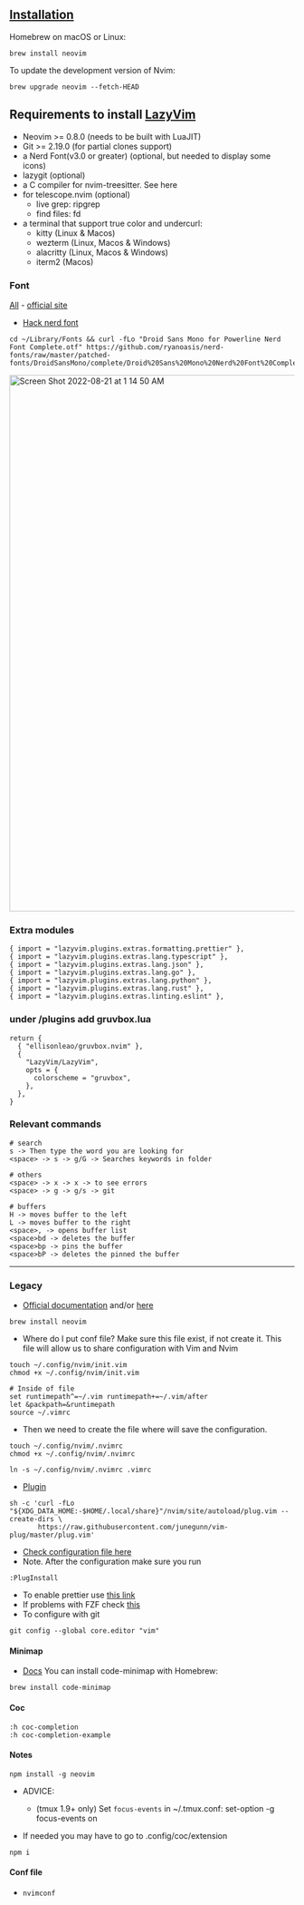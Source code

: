 ## [Installation](https://github.com/neovim/neovim/wiki/Installing-Neovim)

Homebrew on macOS or Linux:
```
brew install neovim
```

To update the development version of Nvim:
```
brew upgrade neovim --fetch-HEAD
```

## Requirements to install [LazyVim](https://www.lazyvim.org/)

- Neovim >= 0.8.0 (needs to be built with LuaJIT)
- Git >= 2.19.0 (for partial clones support)
- a Nerd Font(v3.0 or greater) (optional, but needed to display some icons)
- lazygit (optional)
- a C compiler for nvim-treesitter. See here
- for telescope.nvim (optional)
  - live grep: ripgrep
  - find files: fd
- a terminal that support true color and undercurl:
  - kitty (Linux & Macos)
  - wezterm (Linux, Macos & Windows)
  - alacritty (Linux, Macos & Windows)
  - iterm2 (Macos)
 
### Font
[All](https://github.com/ryanoasis/nerd-fonts#patched-fonts) - [official site](https://www.nerdfonts.com/)
  - [Hack nerd font](https://github.com/ryanoasis/nerd-fonts/tree/master/patched-fonts/Hack#macos)
  
```
cd ~/Library/Fonts && curl -fLo "Droid Sans Mono for Powerline Nerd Font Complete.otf" https://github.com/ryanoasis/nerd-fonts/raw/master/patched-fonts/DroidSansMono/complete/Droid%20Sans%20Mono%20Nerd%20Font%20Complete.otf
```

<img width="946" alt="Screen Shot 2022-08-21 at 1 14 50 AM" src="https://user-images.githubusercontent.com/33442330/185778221-adabf65b-400a-41bd-8414-ce1dddbd9da6.png">

### Extra modules
```
{ import = "lazyvim.plugins.extras.formatting.prettier" },
{ import = "lazyvim.plugins.extras.lang.typescript" },
{ import = "lazyvim.plugins.extras.lang.json" },
{ import = "lazyvim.plugins.extras.lang.go" },
{ import = "lazyvim.plugins.extras.lang.python" },
{ import = "lazyvim.plugins.extras.lang.rust" },
{ import = "lazyvim.plugins.extras.linting.eslint" },
```

### under /plugins add gruvbox.lua
```
return {
  { "ellisonleao/gruvbox.nvim" },
  {
    "LazyVim/LazyVim",
    opts = {
      colorscheme = "gruvbox",
    },
  },
}

```

### Relevant commands
```
# search
s -> Then type the word you are looking for
<space> -> s -> g/G -> Searches keywords in folder

# others
<space> -> x -> x -> to see errors
<space> -> g -> g/s -> git

# buffers
H -> moves buffer to the left
L -> moves buffer to the right
<space>, -> opens buffer list
<space>bd -> deletes the buffer
<space>bp -> pins the buffer
<space>bP -> deletes the pinned the buffer
```
---

### Legacy
- [Official documentation](https://neovim.io/) and/or [here](https://github.com/neovim/neovim/wiki/Installing-Neovim#macos--os-x)
```
brew install neovim
```
- Where do I put conf file?
Make sure this file exist, if not create it. This file will allow us to share configuration with Vim and Nvim
```
touch ~/.config/nvim/init.vim
chmod +x ~/.config/nvim/init.vim

# Inside of file
set runtimepath^=~/.vim runtimepath+=~/.vim/after
let &packpath=&runtimepath
source ~/.vimrc
```
- Then we need to create the file where will save the configuration.
```
touch ~/.config/nvim/.nvimrc
chmod +x ~/.config/nvim/.nvimrc

ln -s ~/.config/nvim/.nvimrc .vimrc
```
- [Plugin](https://github.com/junegunn/vim-plug)
```
sh -c 'curl -fLo "${XDG_DATA_HOME:-$HOME/.local/share}"/nvim/site/autoload/plug.vim --create-dirs \
       https://raw.githubusercontent.com/junegunn/vim-plug/master/plug.vim'
```
- [Check configuration file here](https://github.com/cjairm/mac_conf/tree/main/nvim)
- Note. After the configuration make sure you run
```
:PlugInstall
```
- To enable prettier use [this link](https://github.com/neoclide/coc-prettier)
- If problems with FZF check [this](https://www.npmjs.com/package/coc-fzf-preview)
- To configure with git
```
git config --global core.editor "vim"
```
#### Minimap
- [Docs](https://github.com/yavko/minimap.nvim)
You can install code-minimap with Homebrew:
```
brew install code-minimap
```
#### Coc
```
:h coc-completion
:h coc-completion-example
```
#### Notes
```
npm install -g neovim
```

- ADVICE:
  - (tmux 1.9+ only) Set `focus-events` in ~/.tmux.conf:
      set-option -g focus-events on
      
- If needed you may have to go to .config/coc/extension
```
npm i
```
      
#### Conf file
- `nvimconf`
